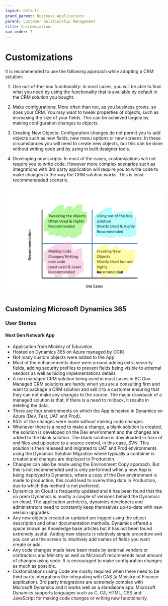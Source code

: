 ```yaml
---
layout: default
grand_parent: Business Applications
parent: Customer Relationship Management
title: Customizations
nav_order: 7
---
```


# Customizations

 It is recommended to use the following approach while adopting a CRM solution:

 1. Use out-of-the-box functionality: In most cases, you will be able to find what you need by using the functionality that is available by default in the CRM solution you bought.

 2. Make configurations: More often than not, as you business grows, so does your CRM. You may want to tweak properties of objects, such as increasing the size of your fields. This can be achieved largely by making configuration changes to objects.

 3. Creating New Objects: Configuration changes do not permit you to add objects such as new fields, new menu options or new screens. In these circumstances you will need to create new objects, but this can be done without writing code and by using in built designer tools. 

 4. Developing new scripts: In most of the cases, customizations will not require you to write code. However more complex scenarios such as integrations with 3rd party application will require you to write code to make changes to the way the CRM solution works. This is least recommendeded scenario.

  ![](assets/images/customizations.png)

## Customizing Microsoft Dynamics 365

### User Stories

#### Next Gen Network App

- Application from Ministry of Education 
- Hosted on Dynamics 365 on Azure managed by OCIO
- Not many custom objects were added to the App
- Most of the enhancements done were around adding extra security fields, adding security profiles to prevent fields being visible to external vendors as well as hiding implementations details
- A non managed CRM solution being used in most cases in BC Gov. Managed CRM solutions are handy when you are a consulting firm and want to package a CRM solution and sell it to a customer ensuring that they can not make any changes to the source. The major drawback of a managed solution is that, if there is a need to rollback, it results in deleting the data.
- There are four environments on which the App is hosted in Dynamics on Azure (Dev, Test, UAT and Prod).
- 95% of the changes were made without making code changes.
- Whenever there is a need to make a change, a blank solution is created, the solution is developed on the Dev environment and the changes are added to the blank solution. The blank solution is downloaded in form of xml files and uploaded to a source control, in this case, SVN. This solution is then released and migrated to UAT and Prod environments using the Dynamics Solution Migration where typically a container is created and changes are deployed to Production.
- Changes can also be made using the Environment Copy approach. But this is not recommended and is only performed when a new App is being deployed to Dynamics, where a copy of the Dev environment is made to production, this could lead to overwriting data in Production, due to which this method is not preferred.
- Dynamics on Cloud is frequently updated and it has been found that the on prem Dynamics is mostly a couple of versions behind the Dynamics on cloud. The application architects, dynamics developers and administrators need to constantly keep themselves up-tp-date with new version upgrades.
- Any new objects created or updated are logged using the object description and other documentation methods. Dynamics offered a space known as Knowledge base articles but it has not been found extremely useful. Adding new objects is relatively simple procedure and you can use the screen to intuitively add names of fields you want create or add.
- Any code changes made have been made by external vendors or contractors and Ministry as well as Microsoft recommends least amount of changes using code. It is encouraged to make configuration changes as much as possible.
- Customizations using Code are mostly required when there need to be third party integrations like integrating with CAS (a Ministry of Finance application). 3rd party integrations are extremely complex with Microsoft Dynamics and it works well as a standalone app. Microsoft Dynamics supports languages such as C, C#, HTML, CSS and JavaScript for making code changes or writing new functionality.


